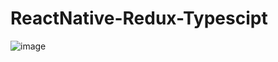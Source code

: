 # ReactNative-Redux-Typescipt

![image](https://user-images.githubusercontent.com/73205970/235305877-1bbc137d-c035-437c-aa04-c6fef8d9e39c.png)

